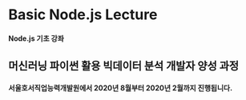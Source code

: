 # Basic Node.js Lecture

#### Node.js 기초 강좌

## 머신러닝 파이썬 활용 빅데이터 분석 개발자 양성 과정

#### 서울호서직업능력개발원에서 2020년 8월부터 2020년 2월까지 진행됩니다.

